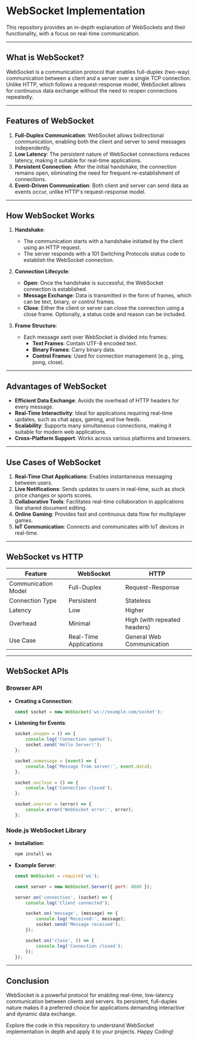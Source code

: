 # WebSocket Implementation

This repository provides an in-depth explanation of WebSockets and their functionality, with a focus on real-time communication.

---

## What is WebSocket?

WebSocket is a communication protocol that enables full-duplex (two-way) communication between a client and a server over a single TCP connection. Unlike HTTP, which follows a request-response model, WebSocket allows for continuous data exchange without the need to reopen connections repeatedly.

---

## Features of WebSocket

1. **Full-Duplex Communication**: WebSocket allows bidirectional communication, enabling both the client and server to send messages independently.
2. **Low Latency**: The persistent nature of WebSocket connections reduces latency, making it suitable for real-time applications.
3. **Persistent Connection**: After the initial handshake, the connection remains open, eliminating the need for frequent re-establishment of connections.
4. **Event-Driven Communication**: Both client and server can send data as events occur, unlike HTTP's request-response model.

---

## How WebSocket Works

1. **Handshake**:
   - The communication starts with a handshake initiated by the client using an HTTP request.
   - The server responds with a 101 Switching Protocols status code to establish the WebSocket connection.

2. **Connection Lifecycle**:
   - **Open**: Once the handshake is successful, the WebSocket connection is established.
   - **Message Exchange**: Data is transmitted in the form of frames, which can be text, binary, or control frames.
   - **Close**: Either the client or server can close the connection using a close frame. Optionally, a status code and reason can be included.

3. **Frame Structure**:
   - Each message sent over WebSocket is divided into frames:
     - **Text Frames**: Contain UTF-8 encoded text.
     - **Binary Frames**: Carry binary data.
     - **Control Frames**: Used for connection management (e.g., ping, pong, close).

---

## Advantages of WebSocket

- **Efficient Data Exchange**: Avoids the overhead of HTTP headers for every message.
- **Real-Time Interactivity**: Ideal for applications requiring real-time updates, such as chat apps, gaming, and live feeds.
- **Scalability**: Supports many simultaneous connections, making it suitable for modern web applications.
- **Cross-Platform Support**: Works across various platforms and browsers.

---

## Use Cases of WebSocket

1. **Real-Time Chat Applications**: Enables instantaneous messaging between users.
2. **Live Notifications**: Sends updates to users in real-time, such as stock price changes or sports scores.
3. **Collaborative Tools**: Facilitates real-time collaboration in applications like shared document editing.
4. **Online Gaming**: Provides fast and continuous data flow for multiplayer games.
5. **IoT Communication**: Connects and communicates with IoT devices in real-time.

---

## WebSocket vs HTTP

| Feature                | WebSocket                       | HTTP                          |
|------------------------|----------------------------------|-------------------------------|
| Communication Model    | Full-Duplex                     | Request-Response              |
| Connection Type        | Persistent                      | Stateless                     |
| Latency                | Low                             | Higher                        |
| Overhead               | Minimal                         | High (with repeated headers)  |
| Use Case               | Real-Time Applications          | General Web Communication     |

---

## WebSocket APIs

### Browser API

- **Creating a Connection**:
  ```javascript
  const socket = new WebSocket('ws://example.com/socket');
  ```

- **Listening for Events**:
  ```javascript
  socket.onopen = () => {
      console.log('Connection opened');
      socket.send('Hello Server!');
  };

  socket.onmessage = (event) => {
      console.log('Message from server:', event.data);
  };

  socket.onclose = () => {
      console.log('Connection closed');
  };

  socket.onerror = (error) => {
      console.error('WebSocket error:', error);
  };
  ```

### Node.js WebSocket Library

- **Installation**:
  ```bash
  npm install ws
  ```

- **Example Server**:
  ```javascript
  const WebSocket = require('ws');

  const server = new WebSocket.Server({ port: 8080 });

  server.on('connection', (socket) => {
      console.log('Client connected');

      socket.on('message', (message) => {
          console.log('Received:', message);
          socket.send('Message received');
      });

      socket.on('close', () => {
          console.log('Connection closed');
      });
  });
  ```

---

## Conclusion

WebSocket is a powerful protocol for enabling real-time, low-latency communication between clients and servers. Its persistent, full-duplex nature makes it a preferred choice for applications demanding interactive and dynamic data exchange.

Explore the code in this repository to understand WebSocket implementation in depth and apply it to your projects. Happy Coding!

